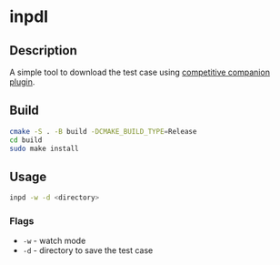 # inpdl

## Description

A simple tool to download the test case using [competitive companion plugin](https://github.com/jmerle/competitive-companion).

## Build

```bash
cmake -S . -B build -DCMAKE_BUILD_TYPE=Release
cd build
sudo make install
```

## Usage

```bash
inpd -w -d <directory>
```

### Flags
- `-w` - watch mode
- `-d` - directory to save the test case